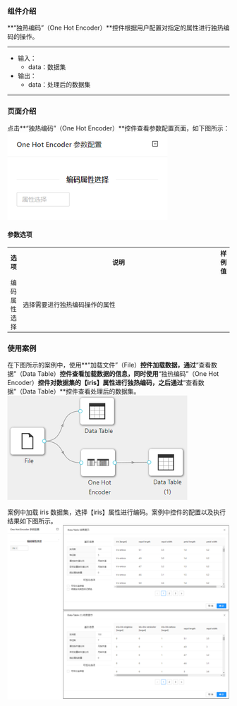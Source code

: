 ### 组件介绍
**“独热编码”（One Hot Encoder）**控件根据用户配置对指定的属性进行独热编码的操作。

<hr/>

- 输入：
  - data：数据集
- 输出：
  - data：处理后的数据集

<hr/>


### 页面介绍
点击**“独热编码”（One Hot Encoder）**控件查看参数配置页面，如下图所示：  
![param](/img/aistudio/feature-engineering/one-hot-encoder/param.png)

#### 参数选项
<table>
  <tr>
    <th>选项</th>
    <th width="650">说明</th>
    <th>样例值</th>
  </tr>
  <tr>
      <td>编码属性选择</td> 
      <td>
      选择需要进行独热编码操作的属性
      </td> 
      <td></td>
  </tr>
</table>

### 使用案例
在下图所示的案例中，使用**“加载文件”（File）**控件加载数据，通过**“查看数据”（Data Table）**控件查看加载数据的信息，同时使用**“独热编码”（One Hot Encoder）**控件对数据集的【iris】属性进行独热编码，之后通过**“查看数据”（Data Table）**控件查看处理后的数据集。   
![workflow](/img/aistudio/feature-engineering/one-hot-encoder/workflow.png)

案例中加载 iris 数据集，选择【iris】属性进行编码。案例中控件的配置以及执行结果如下图所示。    
![workflow-result](/img/aistudio/feature-engineering/one-hot-encoder/workflow-result.png)